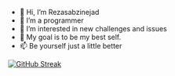 - 👋 Hi, I’m Rezasabzinejad
- 👀 I’m a programmer
- 🌱 I’m interested in new challenges and issues
- 💞️ My goal is to be my best self.
- 📫 Be yourself just a little better

<!---
Rezasabz/Rezasabz is a ✨ special ✨ repository because its `README.md` (this file) appears on your GitHub profile.
You can click the Preview link to take a look at your changes.
--->

[![GitHub Streak](https://streak-stats.demolab.com?user=Rezasabz&theme=dark&hide_border=true&date_format=M%20j%5B%2C%20Y%5D&mode=weekly)](https://git.io/streak-stats)
